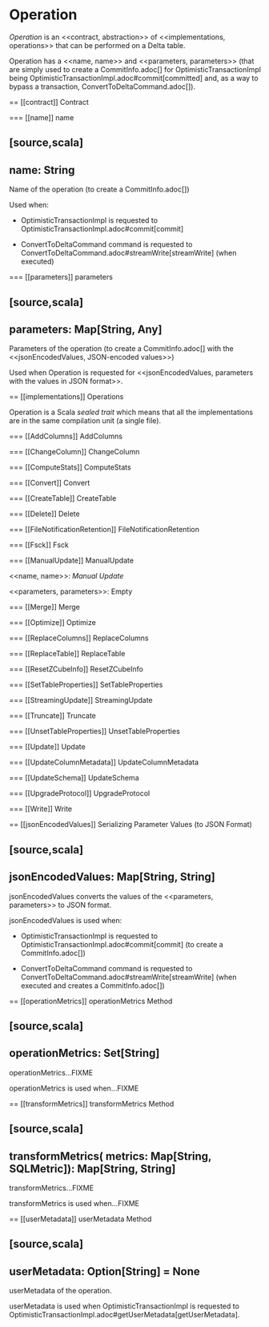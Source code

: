 # Operation

*Operation* is an <<contract, abstraction>> of <<implementations, operations>> that can be performed on a Delta table.

Operation has a <<name, name>> and <<parameters, parameters>> (that are simply used to create a CommitInfo.adoc[] for OptimisticTransactionImpl being OptimisticTransactionImpl.adoc#commit[committed] and, as a way to bypass a transaction, ConvertToDeltaCommand.adoc[]).

== [[contract]] Contract

=== [[name]] name

[source,scala]
----
name: String
----

Name of the operation (to create a CommitInfo.adoc[])

Used when:

* OptimisticTransactionImpl is requested to OptimisticTransactionImpl.adoc#commit[commit]

* ConvertToDeltaCommand command is requested to ConvertToDeltaCommand.adoc#streamWrite[streamWrite] (when executed)

=== [[parameters]] parameters

[source,scala]
----
parameters: Map[String, Any]
----

Parameters of the operation (to create a CommitInfo.adoc[] with the <<jsonEncodedValues, JSON-encoded values>>)

Used when Operation is requested for <<jsonEncodedValues, parameters with the values in JSON format>>.

== [[implementations]] Operations

Operation is a Scala *sealed trait* which means that all the implementations are in the same compilation unit (a single file).

=== [[AddColumns]] AddColumns

=== [[ChangeColumn]] ChangeColumn

=== [[ComputeStats]] ComputeStats

=== [[Convert]] Convert

=== [[CreateTable]] CreateTable

=== [[Delete]] Delete

=== [[FileNotificationRetention]] FileNotificationRetention

=== [[Fsck]] Fsck

=== [[ManualUpdate]] ManualUpdate

<<name, name>>: *Manual Update*

<<parameters, parameters>>: Empty

=== [[Merge]] Merge

=== [[Optimize]] Optimize

=== [[ReplaceColumns]] ReplaceColumns

=== [[ReplaceTable]] ReplaceTable

=== [[ResetZCubeInfo]] ResetZCubeInfo

=== [[SetTableProperties]] SetTableProperties

=== [[StreamingUpdate]] StreamingUpdate

=== [[Truncate]] Truncate

=== [[UnsetTableProperties]] UnsetTableProperties

=== [[Update]] Update

=== [[UpdateColumnMetadata]] UpdateColumnMetadata

=== [[UpdateSchema]] UpdateSchema

=== [[UpgradeProtocol]] UpgradeProtocol

=== [[Write]] Write

== [[jsonEncodedValues]] Serializing Parameter Values (to JSON Format)

[source,scala]
----
jsonEncodedValues: Map[String, String]
----

jsonEncodedValues converts the values of the <<parameters, parameters>> to JSON format.

jsonEncodedValues is used when:

* OptimisticTransactionImpl is requested to OptimisticTransactionImpl.adoc#commit[commit] (to create a CommitInfo.adoc[])

* ConvertToDeltaCommand command is requested to ConvertToDeltaCommand.adoc#streamWrite[streamWrite] (when executed and creates a CommitInfo.adoc[])

== [[operationMetrics]] operationMetrics Method

[source,scala]
----
operationMetrics: Set[String]
----

operationMetrics...FIXME

operationMetrics is used when...FIXME

== [[transformMetrics]] transformMetrics Method

[source,scala]
----
transformMetrics(
  metrics: Map[String, SQLMetric]): Map[String, String]
----

transformMetrics...FIXME

transformMetrics is used when...FIXME

== [[userMetadata]] userMetadata Method

[source,scala]
----
userMetadata: Option[String] = None
----

userMetadata of the operation.

userMetadata is used when OptimisticTransactionImpl is requested to OptimisticTransactionImpl.adoc#getUserMetadata[getUserMetadata].
